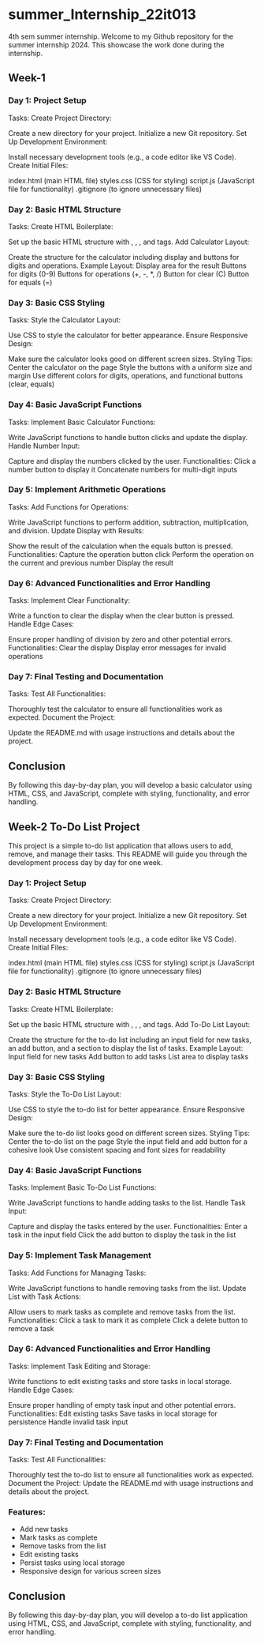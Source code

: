 # summer_Internship_22it013

4th sem summer internship.
Welcome to my Github repository for the summer internship 2024. This showcase the work done during the internship.

## Week-1

### Day 1: Project Setup
Tasks:
Create Project Directory:

Create a new directory for your project.
Initialize a new Git repository.
Set Up Development Environment:

Install necessary development tools (e.g., a code editor like VS Code).
Create Initial Files:

index.html (main HTML file)
styles.css (CSS for styling)
script.js (JavaScript file for functionality)
.gitignore (to ignore unnecessary files)
### Day 2: Basic HTML Structure
Tasks:
Create HTML Boilerplate:

Set up the basic HTML structure with <!DOCTYPE html>, <html>, <head>, and <body> tags.
Add Calculator Layout:

Create the structure for the calculator including display and buttons for digits and operations.
Example Layout:
Display area for the result
Buttons for digits (0-9)
Buttons for operations (+, -, *, /)
Button for clear (C)
Button for equals (=)
### Day 3: Basic CSS Styling
Tasks:
Style the Calculator Layout:

Use CSS to style the calculator for better appearance.
Ensure Responsive Design:

Make sure the calculator looks good on different screen sizes.
Styling Tips:
Center the calculator on the page
Style the buttons with a uniform size and margin
Use different colors for digits, operations, and functional buttons (clear, equals)
### Day 4: Basic JavaScript Functions
Tasks:
Implement Basic Calculator Functions:

Write JavaScript functions to handle button clicks and update the display.
Handle Number Input:

Capture and display the numbers clicked by the user.
Functionalities:
Click a number button to display it
Concatenate numbers for multi-digit inputs
### Day 5: Implement Arithmetic Operations
Tasks:
Add Functions for Operations:

Write JavaScript functions to perform addition, subtraction, multiplication, and division.
Update Display with Results:

Show the result of the calculation when the equals button is pressed.
Functionalities:
Capture the operation button click
Perform the operation on the current and previous number
Display the result
### Day 6: Advanced Functionalities and Error Handling
Tasks:
Implement Clear Functionality:

Write a function to clear the display when the clear button is pressed.
Handle Edge Cases:

Ensure proper handling of division by zero and other potential errors.
Functionalities:
Clear the display
Display error messages for invalid operations
### Day 7: Final Testing and Documentation
Tasks:
Test All Functionalities:

Thoroughly test the calculator to ensure all functionalities work as expected.
Document the Project:

Update the README.md with usage instructions and details about the project.
## Conclusion
By following this day-by-day plan, you will develop a basic calculator using HTML, CSS, and JavaScript, complete with styling, functionality, and error handling.

## Week-2 To-Do List Project
This project is a simple to-do list application that allows users to add, remove, and manage their tasks. This README will guide you through the development process day by day for one week.

### Day 1: Project Setup
Tasks:
Create Project Directory:

Create a new directory for your project.
Initialize a new Git repository.
Set Up Development Environment:

Install necessary development tools (e.g., a code editor like VS Code).
Create Initial Files:

index.html (main HTML file)
styles.css (CSS for styling)
script.js (JavaScript file for functionality)
.gitignore (to ignore unnecessary files)

### Day 2: Basic HTML Structure
Tasks:
Create HTML Boilerplate:

Set up the basic HTML structure with <!DOCTYPE html>, <html>, <head>, and <body> tags.
Add To-Do List Layout:

Create the structure for the to-do list including an input field for new tasks, an add button, and a section to display the list of tasks.
Example Layout:
Input field for new tasks
Add button to add tasks
List area to display tasks
### Day 3: Basic CSS Styling
Tasks:
Style the To-Do List Layout:

Use CSS to style the to-do list for better appearance.
Ensure Responsive Design:

Make sure the to-do list looks good on different screen sizes.
Styling Tips:
Center the to-do list on the page
Style the input field and add button for a cohesive look
Use consistent spacing and font sizes for readability
### Day 4: Basic JavaScript Functions
Tasks:
Implement Basic To-Do List Functions:

Write JavaScript functions to handle adding tasks to the list.
Handle Task Input:

Capture and display the tasks entered by the user.
Functionalities:
Enter a task in the input field
Click the add button to display the task in the list
### Day 5: Implement Task Management
Tasks:
Add Functions for Managing Tasks:

Write JavaScript functions to handle removing tasks from the list.
Update List with Task Actions:

Allow users to mark tasks as complete and remove tasks from the list.
Functionalities:
Click a task to mark it as complete
Click a delete button to remove a task
### Day 6: Advanced Functionalities and Error Handling
Tasks:
Implement Task Editing and Storage:

Write functions to edit existing tasks and store tasks in local storage.
Handle Edge Cases:

Ensure proper handling of empty task input and other potential errors.
Functionalities:
Edit existing tasks
Save tasks in local storage for persistence
Handle invalid task input
### Day 7: Final Testing and Documentation
Tasks:
Test All Functionalities:

Thoroughly test the to-do list to ensure all functionalities work as expected.
Document the Project:
Update the README.md with usage instructions and details about the project.

### Features:
- Add new tasks
- Mark tasks as complete
- Remove tasks from the list
- Edit existing tasks
- Persist tasks using local storage
- Responsive design for various screen sizes
  
## Conclusion
By following this day-by-day plan, you will develop a to-do list application using HTML, CSS, and JavaScript, complete with styling, functionality, and error handling.




